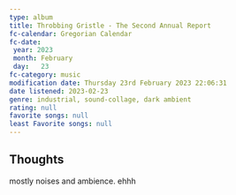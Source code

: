 ```yaml
---
type: album 
title: Throbbing Gristle - The Second Annual Report
fc-calendar: Gregorian Calendar
fc-date: 
 year: 2023
 month: February
 day:   23
fc-category: music
modification date: Thursday 23rd February 2023 22:06:31
date listened: 2023-02-23
genre: industrial, sound-collage, dark ambient 
rating: null
favorite songs: null
least Favorite songs: null
---
```

## Thoughts

mostly noises and ambience. ehhh 